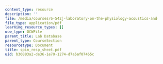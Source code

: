 ```yaml
---
content_type: resource
description: ''
file: /media/courses/6-542j-laboratory-on-the-physiology-acoustics-and-perception-of-speech-fall-2005/b30883a2de361e701274d7a5af07465c_spin_resp_sheet.pdf
file_type: application/pdf
learning_resource_types: []
ocw_type: OCWFile
parent_title: Lab Database
parent_type: CourseSection
resourcetype: Document
title: spin_resp_sheet.pdf
uid: b30883a2-de36-1e70-1274-d7a5af07465c
---
```

